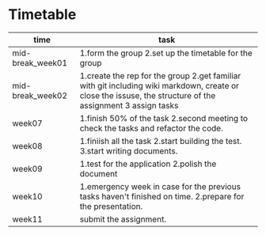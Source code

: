 Timetable
==========
|time|task|
|----|----|
|mid-break_week01|1.form the group 2.set up the timetable for the group|
|mid-break_week02|1.create the rep for the group 2.get familiar with git including wiki markdown, create or close the issuse, the structure of the assignment 3 assign tasks|
|week07|1.finish 50% of the task 2.second meeting to check the tasks and refactor the code.|
|week08|1.finiish all the task 2.start building the test. 3.start writing documents.|
|week09|1.test for the application 2.polish the document|
|week10|1.emergency week in case for the previous tasks haven't finished on time. 2.prepare for the presentation.|
|week11|submit the assignment.|